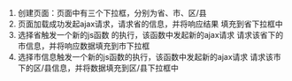 1. 创建页面：页面中有三个下拉框，分别为省、市、区/县
2. 页面加载成功发起ajax请求，请求省的信息，并将响应结果 填充到省下拉框中
3. 选择省触发一个新的js函数 的执行，该函数中发起新的ajax请求 请求该省下的市信息，并将响应数据填充到市下拉框
4. 选择市信息触发一个新的js函数的执行，该函数中发起新的ajax请求 请求该市下的区/县信息，并将数据填充到区/县下拉框中